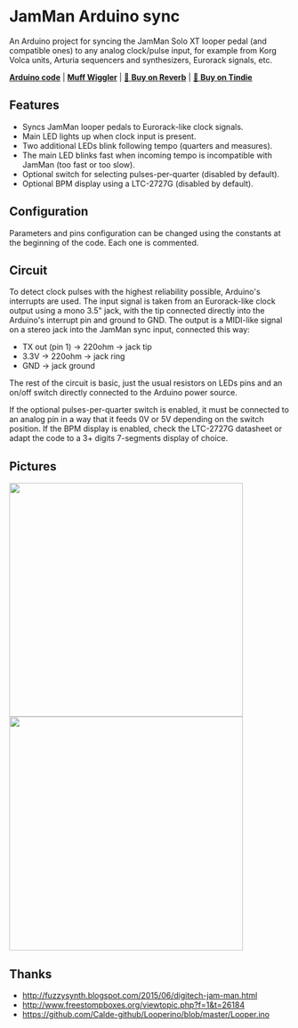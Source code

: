 JamMan Arduino sync
===================

An Arduino project for syncing the JamMan Solo XT looper pedal (and compatible ones) to any analog clock/pulse input, for example from Korg Volca units, Arturia sequencers and synthesizers, Eurorack signals, etc.

[**Arduino code**][1] | [**Muff Wiggler**][2] | [🛒 **Buy on Reverb**][3] | [🛒 **Buy on Tindie**][4]

[1]: main/main.ino
[2]: https://www.muffwiggler.com/forum/viewtopic.php?t=206501
[3]: https://reverb.com/item/39927475-jamman-loopers-synchronization-for-analog-gear-like-volca-arturia-eurorack
[4]: https://www.tindie.com/products/23306/

Features
--------

- Syncs JamMan looper pedals to Eurorack-like clock signals.
- Main LED lights up when clock input is present.
- Two additional LEDs blink following tempo (quarters and measures).
- The main LED blinks fast when incoming tempo is incompatible with JamMan (too fast or too slow).
- Optional switch for selecting pulses-per-quarter (disabled by default).
- Optional BPM display using a LTC-2727G (disabled by default).

Configuration
-------------

Parameters and pins configuration can be changed using the constants at the beginning of the code. Each one is commented.

Circuit
-------

To detect clock pulses with the highest reliability possible, Arduino's interrupts are used. The input signal is taken from an Eurorack-like clock output using a mono 3.5" jack, with the tip connected directly into the Arduino's interrupt pin and ground to GND. The output is a MIDI-like signal on a stereo jack into the JamMan sync input, connected this way:

- TX out (pin 1) -> 220ohm -> jack tip
- 3.3V -> 220ohm -> jack ring
- GND -> jack ground

The rest of the circuit is basic, just the usual resistors on LEDs pins and an on/off switch directly connected to the Arduino power source.

If the optional pulses-per-quarter switch is enabled, it must be connected to an analog pin in a way that it feeds 0V or 5V depending on the switch position. If the BPM display is enabled, check the LTC-2727G datasheet or adapt the code to a 3+ digits 7-segments display of choice.

Pictures
--------

<img src="pictures/pic1.jpg" width="420"> <img src="pictures/pic2.jpg" width="420">

Thanks
------

- <http://fuzzysynth.blogspot.com/2015/06/digitech-jam-man.html>
- <http://www.freestompboxes.org/viewtopic.php?f=1&t=26184>
- <https://github.com/Calde-github/Looperino/blob/master/Looper.ino>
